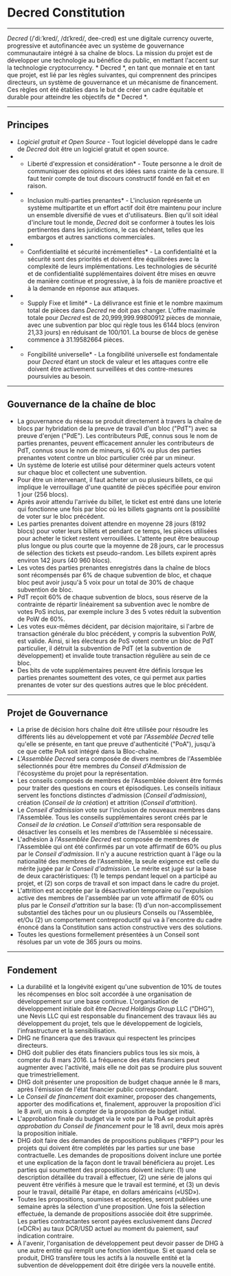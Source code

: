 #  **<i class="fa fa-gavel"></i> Decred Constitution**

---

*Decred* (/ˈdi:ˈkred/, /dɪˈkred/, dee-cred) est une digitale currency ouverte, progressive et autofinancée avec un système de gouvernance communautaire intégré à sa chaîne de blocs. La mission du projet est de développer une technologie au bénéfice du public, en mettant l'accent sur la technologie cryptocurrency. * Decred *, en tant que monnaie et en tant que projet, est lié par les règles suivantes, qui comprennent des principes directeurs, un système de gouvernance et un mécanisme de financement. Ces règles ont été établies dans le but de créer un cadre équitable et durable pour atteindre les objectifs de * Decred *.

---

## Principes

* *Logiciel gratuit et Open Source* - Tout logiciel développé dans le cadre de *Decred* doit être un logiciel gratuit et open source.
* * Liberté d'expression et considération* - Toute personne a le droit de communiquer des opinions et des idées sans crainte de la censure. Il faut tenir compte de tout discours constructif fondé en fait et en raison.
* * Inclusion multi-parties prenantes* - L'inclusion représente un système multipartite et un effort actif doit être maintenu pour inclure un ensemble diversifié de vues et d'utilisateurs. Bien qu'il soit idéal d'inclure tout le monde, *Decred* doit se conformer à toutes les lois pertinentes dans les juridictions, le cas échéant, telles que les embargos et autres sanctions commerciales.
* * Confidentialité et sécurité incrémentielles* - La confidentialité et la sécurité sont des priorités et doivent être équilibrées avec la complexité de leurs implémentations. Les technologies de sécurité et de confidentialité supplémentaires doivent être mises en œuvre de manière continue et progressive, à la fois de manière proactive et à la demande en réponse aux attaques.
* * Supply Fixe et limité* - La délivrance est finie et le nombre maximum total de pièces dans *Decred* ne doit pas changer. L'offre maximale totale pour *Decred* est de 20,999,999.99800912 pièces de monnaie, avec une subvention par bloc qui règle tous les 6144 blocs (environ 21,33 jours) en réduisant de 100/101. La bourse de blocs de genèse commence à 31.19582664 pièces.
* * Fongibilité universelle* - La fongibilité universelle est fondamentale pour *Decred* étant un stock de valeur et les attaques contre elle doivent être activement surveillées et des contre-mesures poursuivies au besoin.

---

## Gouvernance de la chaîne de bloc

* La gouvernance du réseau se produit directement à travers la chaîne de blocs par hybridation de la preuve de travail d'un bloc ("PdT") avec sa preuve d'enjen ("PdE"). Les contributeurs PdE, connus sous le nom de parties prenantes, peuvent efficacement annuler les contributeurs de PdT, connus sous le nom de mineurs, si 60% ou plus des parties prenantes votent contre un bloc particulier créé par un mineur.
* Un système de loterie est utilisé pour déterminer quels acteurs votent sur chaque bloc et collectent une subvention.
* Pour être un intervenant, il faut acheter un ou plusieurs billets, ce qui implique le verrouillage d'une quantité de pièces spécifiée pour environ 1 jour (256 blocs).
* Après avoir attendu l'arrivée du billet, le ticket est entré dans une loterie qui fonctionne une fois par bloc où les billets gagnants ont la possibilité de voter sur le bloc précédent.
* Les parties prenantes doivent attendre en moyenne 28 jours (8192 blocs) pour voter leurs billets et pendant ce temps, les pièces utilisées pour acheter le ticket restent verrouillées. L'attente peut être beaucoup plus longue ou plus courte que la moyenne de 28 jours, car le processus de sélection des tickets est pseudo-random. Les billets expirent après environ 142 jours (40 960 blocs).
* Les votes des parties prenantes enregistrés dans la chaîne de blocs sont récompensés par 6% de chaque subvention de bloc, et chaque bloc peut avoir jusqu'à 5 voix pour un total de 30% de chaque subvention de bloc.
* PdT reçoit 60% de chaque subvention de blocs, sous réserve de la contrainte de répartir linéairement sa subvention avec le nombre de votes PoS inclus, par exemple inclure 3 des 5 votes réduit la subvention de PoW de 60%.
* Les votes eux-mêmes décident, par décision majoritaire, si l'arbre de transaction générale du bloc précédent, y compris la subvention PoW, est valide. Ainsi, si les électeurs de PoS votent contre un bloc de PdT particulier, il détruit la subvention de PdT (et la subvention de développement) et invalide toute transaction régulière au sein de ce bloc.
* Des bits de vote supplémentaires peuvent être définis lorsque les parties prenantes soumettent des votes, ce qui permet aux parties prenantes de voter sur des questions autres que le bloc précédent.

---

## Projet de Gouvernance

* La prise de décision hors chaîne doit être utilisée pour résoudre les différents liés au développement et voté par *l'Assemblée Decred* telle qu'elle se présente, en tant que preuve d'authenticité ("PoA"), jusqu'à ce que cette PoA soit intégré dans la Bloc-chaîne.
* *L'Assemblée Decred* sera composée de divers membres de l'Assemblée sélectionnés pour être membres du *Conseil d'Admission* de l'écosystème du projet pour la représentation.
* Les conseils composés de membres de l'Assemblée doivent être formés pour traiter des questions en cours et épisodiques. Les conseils initiaux servent les fonctions distinctes d'admission (*Conseil d'admission*), création (*Conseil de la création*) et attrition (*Conseil d'attrition*).
* Le *Conseil d'admission* vote sur l'inclusion de nouveaux membres dans l'Assemblée. Tous les conseils supplémentaires seront créés par le *Conseil de la création*. Le *Conseil d'attrition* sera responsable de désactiver les conseils et les membres de l'Assemblée si nécessaire.
* L'adhésion à *l'Assemblée Decred* est composée de membres de l'Assemblée qui ont été confirmés par un vote affirmatif de 60% ou plus par le *Conseil d'admission*. Il n'y a aucune restriction quant à l'âge ou la nationalité des membres de l'Assemblée, la seule exigence est celle du mérite jugée par *le Conseil d'admission*. Le mérite est jugé sur la base de deux caractéristiques: (1) le temps pendant lequel on a participé au projet, et (2) son corps de travail et son impact dans le cadre du projet.
* L'attrition est acceptée par la désactivation temporaire ou l'expulsion active des membres de l'assemblée par un vote affirmatif de 60% ou plus par le *Conseil d'attrition* sur la base: (1) d'un non-accomplissement substantiel des tâches pour un ou plusieurs Conseils ou l'Assemblée, et/Ou (2) un comportement contreproductif qui va à l'encontre du cadre énoncé dans la Constitution sans action constructive vers des solutions.
* Toutes les questions formellement présentées à un Conseil sont résolues par un vote de 365 jours ou moins.

---

## Fondement

* La durabilité et la longévité exigent qu'une subvention de 10% de toutes les récompenses en bloc soit accordée à une organisation de développement sur une base continue. L'organisation de développement initiale doit être *Decred Holdings Group* LLC ("DHG"), une Nevis LLC qui est responsable du financement des travaux liés au développement du projet, tels que le développement de logiciels, l'infrastructure et la sensibilisation.
* DHG ne financera que des travaux qui respectent les principes directeurs.
* DHG doit publier des états financiers publics tous les six mois, à compter du 8 mars 2016. La fréquence des états financiers peut augmenter avec l'activité, mais elle ne doit pas se produire plus souvent que trimestriellement.
* DHG doit présenter une proposition de budget chaque année le 8 mars, après l'émission de l'état financier public correspondant.
* Le *Conseil de financement* doit examiner, proposer des changements, apporter des modifications et, finalement, approuver la proposition d'ici le 8 avril, un mois à compter de la proposition de budget initial.
* L'approbation finale du budget via le vote par la PoA se produit après *approbation du Conseil de financement* pour le 18 avril, deux mois après la proposition initiale.
* DHG doit faire des demandes de propositions publiques ("RFP") pour les projets qui doivent être complétés par les parties sur une base contractuelle. Les demandes de propositions doivent inclure une portée et une explication de la façon dont le travail bénéficiera au projet. Les parties qui soumettent des propositions doivent inclure: (1) une description détaillée du travail à effectuer, (2) une série de jalons qui peuvent être vérifiés à mesure que le travail est terminé, et (3) un devis pour le travail, détaillé Par étape, en dollars américains («USD»).
* Toutes les propositions, soumises et acceptées, seront publiées une semaine après la sélection d'une proposition. Une fois la sélection effectuée, la demande de propositions associée doit être supprimée. Les parties contractantes seront payées exclusivement dans *Decred* («DCR») au taux DCR/USD actuel au moment du paiement, sauf indication contraire.
* À l'avenir, l'organisation de développement peut devoir passer de DHG à une autre entité qui remplit une fonction identique. Si et quand cela se produit, DHG transfère tous les actifs à la nouvelle entité et la subvention de développement doit être dirigée vers la nouvelle entité.